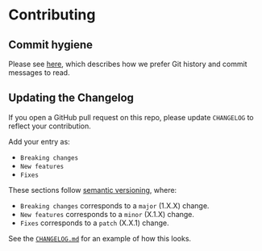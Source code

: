 # Contributing

## Commit hygiene

Please see [here](./COMMIT_CONVENTION.md), which describes how we prefer Git history and commit messages to read.

## Updating the Changelog

If you open a GitHub pull request on this repo, please update `CHANGELOG` to reflect your contribution.

Add your entry as:
- `Breaking changes`
- `New features`
- `Fixes`

These sections follow [semantic versioning](https://semver.org/spec/v2.0.0.html), where:

- `Breaking changes` corresponds to a `major` (1.X.X) change.
- `New features` corresponds to a `minor` (X.1.X) change.
- `Fixes` corresponds to a `patch` (X.X.1) change.

See the [`CHANGELOG.md`](./CHANGELOG.md) for an example of how this looks.
